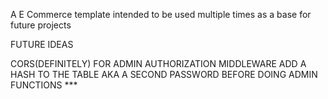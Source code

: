 A E Commerce template intended to be used multiple times as a base for future projects

FUTURE IDEAS

CORS(DEFINITELY)
FOR ADMIN AUTHORIZATION MIDDLEWARE ADD A HASH TO THE TABLE AKA A SECOND PASSWORD BEFORE DOING ADMIN FUNCTIONS \*\*\*

